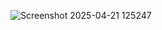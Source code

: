 ![Screenshot 2025-04-21 125247](https://github.com/user-attachments/assets/e62e8554-3202-4dd6-88c9-4e9736a85eed)
